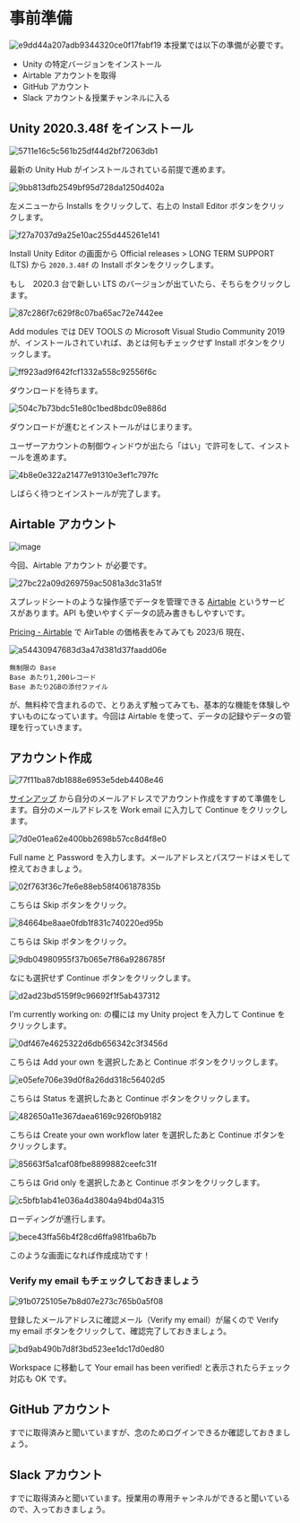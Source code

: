 # 事前準備

![e9dd44a207adb9344320ce0f17fabf19](https://i.gyazo.com/e9dd44a207adb9344320ce0f17fabf19.png)
本授業では以下の準備が必要です。

- Unity の特定バージョンをインストール
- Airtable アカウントを取得
- GitHub アカウント
- Slack アカウント＆授業チャンネルに入る

## Unity 2020.3.48f をインストール

![5711e16c5c561b25df44d2bf72063db1](https://i.gyazo.com/5711e16c5c561b25df44d2bf72063db1.png)

最新の Unity Hub がインストールされている前提で進めます。

![9bb813dfb2549bf95d728da1250d402a](https://i.gyazo.com/9bb813dfb2549bf95d728da1250d402a.png)

左メニューから Installs をクリックして、右上の Install Editor ボタンをクリックします。

![f27a7037d9a25e10ac255d445261e141](https://i.gyazo.com/f27a7037d9a25e10ac255d445261e141.png)

Install Unity Editor の画面から Official releases > LONG TERM SUPPORT (LTS) から `2020.3.48f` の Install ボタンをクリックします。

もし　2020.3 台で新しい LTS のバージョンが出ていたら、そちらをクリックします。

![87c286f7c629f8c07ba65ac72e7442ee](https://i.gyazo.com/87c286f7c629f8c07ba65ac72e7442ee.jpg)

Add modules では DEV TOOLS の Microsoft Visual Studio Community 2019 が、インストールされていれば、あとは何もチェックせず Install ボタンをクリックします。

![ff923ad9f642fcf1332a558c92556f6c](https://i.gyazo.com/ff923ad9f642fcf1332a558c92556f6c.png)

ダウンロードを待ちます。

![504c7b73bdc51e80c1bed8bdc09e886d](https://i.gyazo.com/504c7b73bdc51e80c1bed8bdc09e886d.png)

ダウンロードが進むとインストールがはじまります。

ユーザーアカウントの制御ウィンドウが出たら「はい」で許可をして、インストールを進めます。

![4b8e0e322a21477e91310e3ef1c797fc](https://i.gyazo.com/4b8e0e322a21477e91310e3ef1c797fc.png)

しばらく待つとインストールが完了します。

## Airtable アカウント

![image](https://i.gyazo.com/2fa709857524e4f85423675808a883d4.png)

今回、Airtable アカウント が必要です。

![27bc22a09d269759ac5081a3dc31a51f](https://i.gyazo.com/27bc22a09d269759ac5081a3dc31a51f.jpg)

スプレッドシートのような操作感でデータを管理できる <a href="https://www.airtable.com/product" target="_blank">Airtable</a> というサービスがあります。API も使いやすくデータの読み書きもしやすいです。

<a href="https://airtable.com/pricing" target="_blank">Pricing - Airtable</a> で AirTable の価格表をみてみても 2023/6 現在、

![a54430947683d3a47d381d37faadd06e](https://i.gyazo.com/a54430947683d3a47d381d37faadd06e.png)

```
無制限の Base
Base あたり1,200レコード
Base あたり2GBの添付ファイル
```

が、無料枠で含まれるので、とりあえず触ってみても、基本的な機能を体験しやすいものになっています。今回は Airtable を使って、データの記録やデータの管理を行っていきます。

## アカウント作成

![77f11ba87db1888e6953e5deb4408e46](https://i.gyazo.com/77f11ba87db1888e6953e5deb4408e46.png)

<a href="https://airtable.com/signup" target="_blank">サインアップ</a> から自分のメールアドレスでアカウント作成をすすめて準備をします。自分のメールアドレスを Work email に入力して Continue をクリックします。

![7d0e01ea62e400bb2698b57cc8d4f8e0](https://i.gyazo.com/7d0e01ea62e400bb2698b57cc8d4f8e0.png)

Full name と Password を入力します。メールアドレスとパスワードはメモして控えておきましょう。

![02f763f36c7fe6e88eb58f406187835b](https://i.gyazo.com/02f763f36c7fe6e88eb58f406187835b.png)

こちらは Skip ボタンをクリック。

![84664be8aae0fdb1f831c740220ed95b](https://i.gyazo.com/84664be8aae0fdb1f831c740220ed95b.png)

こちらは Skip ボタンをクリック。

![9db04980955f37b065e7f86a9286785f](https://i.gyazo.com/9db04980955f37b065e7f86a9286785f.png)

なにも選択せず Continue ボタンをクリックします。

![d2ad23bd5159f9c96692f1f5ab437312](https://i.gyazo.com/d2ad23bd5159f9c96692f1f5ab437312.png)

I'm currently working on: の欄には my Unity project を入力して Continue をクリックします。

![0df467e4625322d6db656342c3f3456d](https://i.gyazo.com/0df467e4625322d6db656342c3f3456d.png)

こちらは Add your own を選択したあと Continue ボタンをクリックします。

![e05efe706e39d0f8a26dd318c56402d5](https://i.gyazo.com/e05efe706e39d0f8a26dd318c56402d5.png)

こちらは Status を選択したあと Continue ボタンをクリックします。

![482650a11e367daea6169c926f0b9182](https://i.gyazo.com/482650a11e367daea6169c926f0b9182.png)

こちらは Create your own workflow later を選択したあと Continue ボタンをクリックします。

![85663f5a1caf08fbe8899882ceefc31f](https://i.gyazo.com/85663f5a1caf08fbe8899882ceefc31f.png)

こちらは Grid only を選択したあと Continue ボタンをクリックします。

![c5bfb1ab41e036a4d3804a94bd04a315](https://i.gyazo.com/c5bfb1ab41e036a4d3804a94bd04a315.png)

ローディングが進行します。

![bece43ffa56b4f28cd6ffa981fba6b7b](https://i.gyazo.com/bece43ffa56b4f28cd6ffa981fba6b7b.png)

このような画面になれば作成成功です！

### Verify my email もチェックしておきましょう

![91b0725105e7b8d07e273c765b0a5f08](https://i.gyazo.com/91b0725105e7b8d07e273c765b0a5f08.png)

登録したメールアドレスに確認メール（Verify my email）が届くので Verify my email ボタンをクリックして、確認完了しておきましょう。

![bd9ab490b7d8f3bd523ee1dc17d0ed80](https://i.gyazo.com/bd9ab490b7d8f3bd523ee1dc17d0ed80.png)

Workspace に移動して Your email has been verified! と表示されたらチェック対応も OK です。

## GitHub アカウント

すでに取得済みと聞いていますが、念のためログインできるか確認しておきましょう。

## Slack アカウント

すでに取得済みと聞いています。授業用の専用チャンネルができると聞いているので、入っておきましょう。
